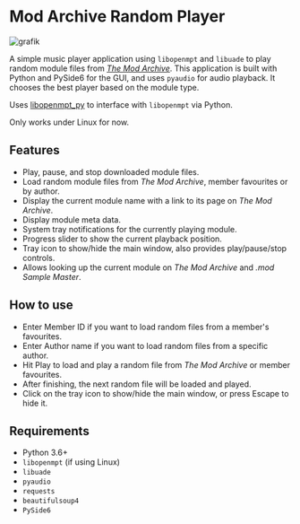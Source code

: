 # Mod Archive Random Player

![grafik](https://github.com/user-attachments/assets/02af2173-9183-4aae-9f5b-46e750428a6b)

A simple music player application using `libopenmpt` and `libuade` to play random module files from *[The Mod Archive](https://modarchive.org)*. This application is built with Python and PySide6 for the GUI, and uses `pyaudio` for audio playback. It chooses the best player based on the module type.

Uses [libopenmpt_py](https://github.com/shroom00/libopenmpt_py) to interface with `libopenmpt` via Python.

Only works under Linux for now.

## Features

- Play, pause, and stop downloaded module files.
- Load random module files from *The Mod Archive*, member favourites or by author.
- Display the current module name with a link to its page on *The Mod Archive*.
- Display module meta data.
- System tray notifications for the currently playing module.
- Progress slider to show the current playback position.
- Tray icon to show/hide the main window, also provides play/pause/stop controls.
- Allows looking up the current module on *The Mod Archive* and *.mod Sample Master*.

## How to use

- Enter Member ID if you want to load random files from a member's favourites.
- Enter Author name if you want to load random files from a specific author.
- Hit Play to load and play a random file from *The Mod Archive* or member favourites.
- After finishing, the next random file will be loaded and played.
- Click on the tray icon to show/hide the main window, or press Escape to hide it.

## Requirements

- Python 3.6+
- `libopenmpt` (if using Linux)
- `libuade`
- `pyaudio`
- `requests`
- `beautifulsoup4`
- `PySide6`
